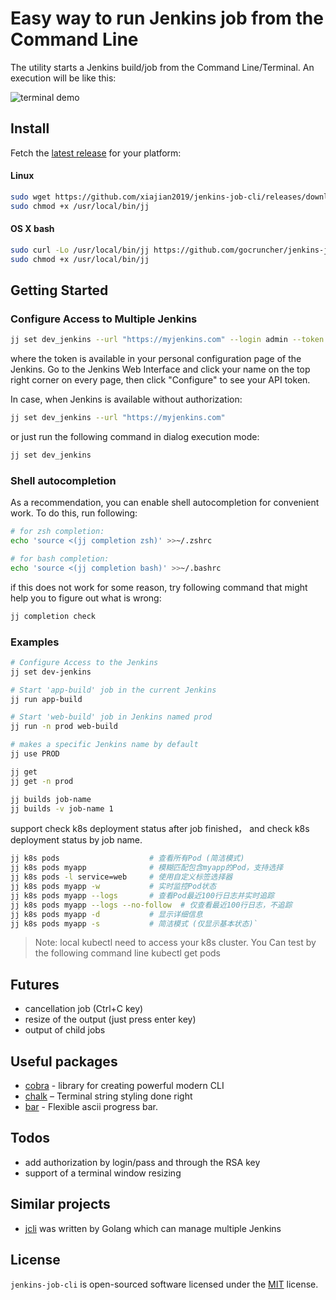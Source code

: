 #  Easy way to run Jenkins job from the Command Line 
<meta name="google-site-verification" content="Wl2WZRolJ6omFNTQRguTy0GRQU41taSDq20n4Qgz05c" />

The utility starts a Jenkins build/job from the Command Line/Terminal.
An execution will be like this:

![terminal demo](assets/demo.gif)

## Install

Fetch the [latest release](https://github.com/xiajian2019/jenkins-job-cli/releases) for your platform:

#### Linux

```bash
sudo wget https://github.com/xiajian2019/jenkins-job-cli/releases/download/v1.1.3/jenkins-job-cli-1.1.3-linux-amd64 -O /usr/local/bin/jj
sudo chmod +x /usr/local/bin/jj
```

#### OS X bash

```bash
sudo curl -Lo /usr/local/bin/jj https://github.com/gocruncher/jenkins-job-cli/releases/download/v1.1.2/jenkins-job-cli-1.1.2-darwin-amd64
sudo chmod +x /usr/local/bin/jj
```

## Getting Started 

### Configure Access to Multiple Jenkins

```bash
jj set dev_jenkins --url "https://myjenkins.com" --login admin --token 11aa0926784999dab5  
```
where the token is available in your personal configuration page of the Jenkins. Go to the Jenkins Web Interface and click your name on the top right corner on every page, then click "Configure" to see your API token. 

In case, when Jenkins is available without authorization:
```bash
jj set dev_jenkins --url "https://myjenkins.com"  
```

or just run the following command in dialog execution mode:
```bash
jj set dev_jenkins
```


### Shell autocompletion

As a recommendation, you can enable shell autocompletion for convenient work. To do this, run following:
```bash
# for zsh completion:
echo 'source <(jj completion zsh)' >>~/.zshrc

# for bash completion:
echo 'source <(jj completion bash)' >>~/.bashrc
```
if this does not work for some reason, try following command that might help you to figure out what is wrong: 
```bash
jj completion check
```

### Examples

```bash
# Configure Access to the Jenkins
jj set dev-jenkins

# Start 'app-build' job in the current Jenkins
jj run app-build

# Start 'web-build' job in Jenkins named prod
jj run -n prod web-build

# makes a specific Jenkins name by default
jj use PROD  

jj get 
jj get -n prod

jj builds job-name
jj builds -v job-name 1
```

support check k8s deployment status after job finished， and check k8s deployment status by job name.


```bash
jj k8s pods                    # 查看所有Pod (简洁模式)
jj k8s pods myapp              # 模糊匹配包含myapp的Pod，支持选择
jj k8s pods -l service=web     # 使用自定义标签选择器
jj k8s pods myapp -w           # 实时监控Pod状态
jj k8s pods myapp --logs       # 查看Pod最近100行日志并实时追踪
jj k8s pods myapp --logs --no-follow  # 仅查看最近100行日志，不追踪
jj k8s pods myapp -d           # 显示详细信息
jj k8s pods myapp -s           # 简洁模式 (仅显示基本状态)`
```

> Note: local kubectl need to access your k8s cluster. 
> You Can test by the following command line
> kubectl get pods


## Futures
- cancellation job (Ctrl+C key)
- resize of the output (just press enter key)
- output of child jobs   

## Useful packages
- [cobra](https://github.com/spf13/cobra) - library for creating powerful modern CLI
- [chalk](https://github.com/chalk/chalk) – Terminal string styling done right
- [bar](https://github.com/superhawk610/bar) - Flexible ascii progress bar.

## Todos
- add authorization by login/pass and through the RSA key
- support of a terminal window resizing

## Similar projects
* [jcli](https://github.com/jenkins-zh/jenkins-cli/) was written by Golang which can manage multiple Jenkins

## License
`jenkins-job-cli` is open-sourced software licensed under the [MIT](LICENSE) license.
